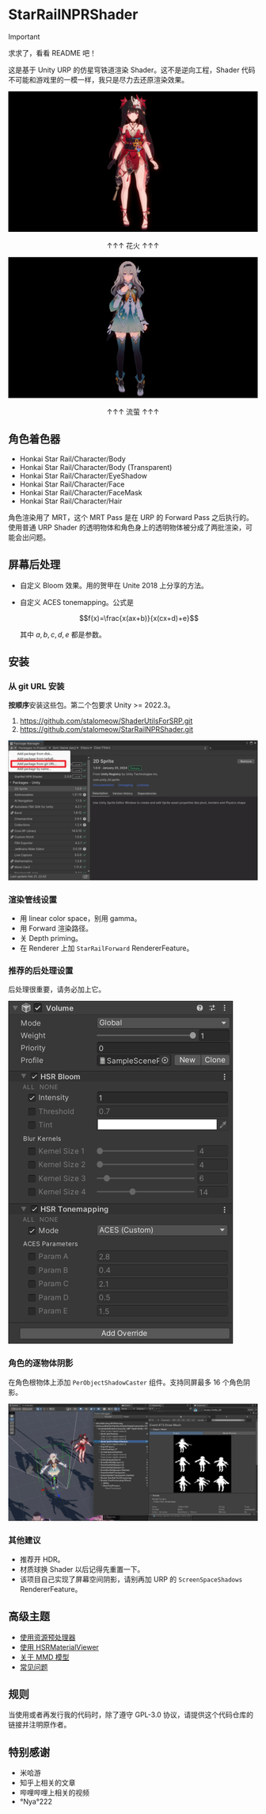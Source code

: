 # StarRailNPRShader

> [!IMPORTANT]
> 求求了，看看 README 吧！

这是基于 Unity URP 的仿星穹铁道渲染 Shader。这不是逆向工程，Shader 代码不可能和游戏里的一模一样，我只是尽力去还原渲染效果。

![花火](Screenshots~/sparkle.png)

<p align="center">↑↑↑ 花火 ↑↑↑</p>

![流萤](Screenshots~/firefly.png)

<p align="center">↑↑↑ 流萤 ↑↑↑</p>

## 角色着色器

- Honkai Star Rail/Character/Body
- Honkai Star Rail/Character/Body (Transparent)
- Honkai Star Rail/Character/EyeShadow
- Honkai Star Rail/Character/Face
- Honkai Star Rail/Character/FaceMask
- Honkai Star Rail/Character/Hair

角色渲染用了 MRT，这个 MRT Pass 是在 URP 的 Forward Pass 之后执行的。使用普通 URP Shader 的透明物体和角色身上的透明物体被分成了两批渲染，可能会出问题。

## 屏幕后处理

- 自定义 Bloom 效果。用的贺甲在 Unite 2018 上分享的方法。
- 自定义 ACES tonemapping。公式是

    $$f(x)=\frac{x(ax+b)}{x(cx+d)+e}$$

    其中 $a,b,c,d,e$ 都是参数。

## 安装

### 从 git URL 安装

**按顺序**安装这些包。第二个包要求 Unity >= 2022.3。

1. https://github.com/stalomeow/ShaderUtilsForSRP.git
2. https://github.com/stalomeow/StarRailNPRShader.git

![安装](Screenshots~/_install.png)

### 渲染管线设置

- 用 linear color space，别用 gamma。
- 用 Forward 渲染路径。
- 关 Depth priming。
- 在 Renderer 上加 `StarRailForward` RendererFeature。

### 推荐的后处理设置

后处理很重要，请务必加上它。

![后处理设置](Screenshots~/_postprocessing.png)

### 角色的逐物体阴影

在角色根物体上添加 `PerObjectShadowCaster` 组件。支持同屏最多 16 个角色阴影。

![逐物体阴影](Screenshots~/_per_obj_shadow.png)

### 其他建议

- 推荐开 HDR。
- 材质球换 Shader 以后记得先重置一下。
- 该项目自己实现了屏幕空间阴影，请别再加 URP 的 `ScreenSpaceShadows` RendererFeature。

## 高级主题

- [使用资源预处理器](Documentation~/WorkingWithAssetPreprocessor_CN.md)
- [使用 HSRMaterialViewer](Documentation~/WorkingWithHSRMaterialViewer_CN.md)
- [关于 MMD 模型](Documentation~/ForMMDModels_CN.md)
- [常见问题](Documentation~/FAQ_CN.md)

## 规则

当使用或者再发行我的代码时，除了遵守 GPL-3.0 协议，请提供这个代码仓库的链接并注明原作者。

## 特别感谢

- 米哈游
- 知乎上相关的文章
- 哔哩哔哩上相关的视频
- °Nya°222
